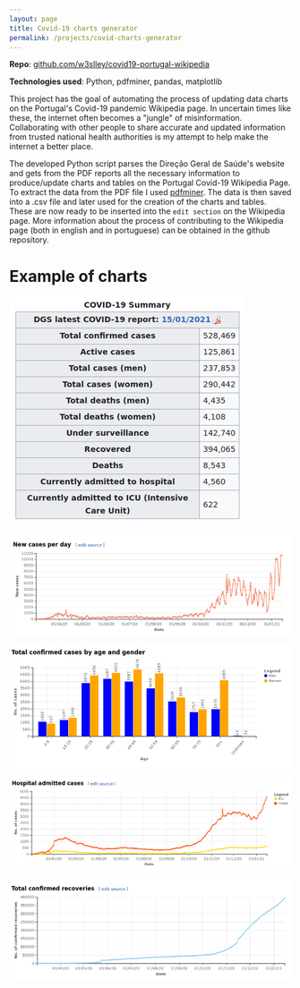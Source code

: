 ```yaml
---
layout: page
title: Covid-19 charts generator
permalink: /projects/covid-charts-generator
---
```

**Repo**: [github.com/w3slley/covid19-portugal-wikipedia](https://github.com/w3slley/covid19-portugal-wikipedia)

**Technologies used**: Python, pdfminer, pandas, matplotlib

This project has the goal of automating the process of updating data charts on the Portugal's Covid-19 pandemic Wikipedia page. In uncertain times like these, the internet often becomes a "jungle" of misinformation. Collaborating with other people to share accurate and updated information from trusted national health authorities is my attempt to help make the internet a better place.

The developed Python script parses the Direção Geral de Saúde's website and gets from the PDF reports all the necessary information to produce/update charts and tables on the Portugal Covid-19 Wikipedia Page. To extract the data from the PDF file I used [pdfminer](https://github.com/euske/pdfminer). The data is then saved into a .csv file and later used for the creation of the charts and tables. These are now ready to be inserted into the `edit section` on the Wikipedia page. More information about the process of contributing to the Wikipedia page (both in english and in portuguese) can be obtained in the github repository.

# Example of charts

![](https://raw.githubusercontent.com/w3slley/covid19-portugal-wikipedia/master/images/summary.png)

![](https://raw.githubusercontent.com/w3slley/covid19-portugal-wikipedia/master/images/daily_cases.png)

![](https://raw.githubusercontent.com/w3slley/covid19-portugal-wikipedia/master/images/cases_age_gender.png)

![](https://raw.githubusercontent.com/w3slley/covid19-portugal-wikipedia/master/images/hospital_admitted.png)

![](https://raw.githubusercontent.com/w3slley/covid19-portugal-wikipedia/master/images/total_recoveries.png)
